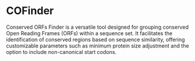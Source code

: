 # COFinder
Conserved ORFs Finder is a versatile tool designed for grouping conserved Open Reading Frames (ORFs) within a sequence set. It facilitates the identification of conserved regions based on sequence similarity, offering customizable parameters such as minimum protein size adjustment and the option to include non-canonical start codons.
